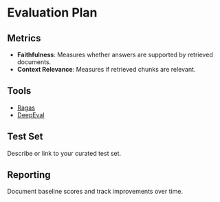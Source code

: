 # Evaluation Plan

## Metrics
- **Faithfulness**: Measures whether answers are supported by retrieved documents.
- **Context Relevance**: Measures if retrieved chunks are relevant.

## Tools
- [Ragas](https://github.com/explodinggradients/ragas)
- [DeepEval](https://docs.confident-ai.com)

## Test Set
Describe or link to your curated test set.

## Reporting
Document baseline scores and track improvements over time.

